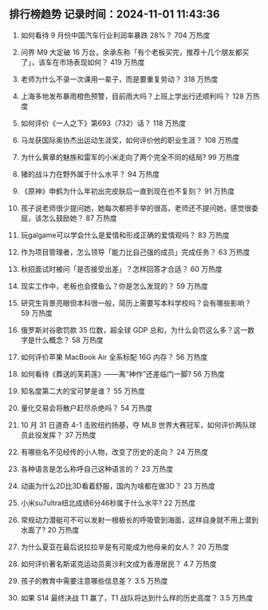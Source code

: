 
## 排行榜趋势 记录时间：2024-11-01 11:43:36
  
  1. 如何看待 9 月份中国汽车行业利润率暴跌 28%？ 704 万热度
    
  2. 问界 M9 大定破 16 万台，余承东称「有个老板买完，推荐十几个朋友都买了」，该车在市场表现如何？ 419 万热度
    
  3. 老师为什么不录一次课用一辈子，而是要重复劳动？ 318 万热度
    
  4. 上海多地发布暴雨橙色预警，目前雨大吗？上班上学出行还顺利吗？ 128 万热度
    
  5. 如何评价《一人之下》第693（732）话？ 118 万热度
    
  6. 马龙获国际奥协杰出运动生涯奖，如何评价他的职业生涯？ 108 万热度
    
  7. 为什么黄章的魅族和雷军的小米走向了两个完全不同的结局? 99 万热度
    
  8. 猪的战斗力在野外属于什么水平？ 94 万热度
    
  9. 《原神》申鹤为什么年初出完皮肤后一直到现在也不复刻？ 91 万热度
    
  10. 孩子说老师很少提问她，她每次都把手举的很高，老师还不提问她，感觉很委屈，该怎么鼓励她？ 87 万热度
    
  11. 玩galgame可以学会什么是爱情和形成正确的爱情观吗？ 83 万热度
    
  12. 作为项目管理者，怎么领导「能力比自己强的成员」完成任务？ 63 万热度
    
  13. 秋招面试时被问「是否接受出差」？怎样回答才合适？ 60 万热度
    
  14. 现实工作中，老板也会摸鱼么？你是怎么发现的？ 59 万热度
    
  15. 研究生背景亮眼但本科很一般，简历上需要写本科学校吗？会有哪些影响？ 59 万热度
    
  16. 俄罗斯对谷歌罚款 35 位数，超全球 GDP 总和，为什么会罚这么多？这一数字是什么概念？ 58 万热度
    
  17. 如何评价苹果 MacBook Air 全系标配 16G 内存？ 56 万热度
    
  18. 如何看待《葬送的芙莉莲》——离“神作”还差临门一脚? 56 万热度
    
  19. 知名度第二大的宝可梦是谁？ 55 万热度
    
  20. 量化交易会将散户赶尽杀绝吗？ 54 万热度
    
  21. 10 月 31 日道奇 4-1 击败纽约扬基，夺 MLB 世界大赛冠军，如何评价两队球员此役发挥？ 37 万热度
    
  22. 有哪些名不见经传的小人物，改变了历史的走向？ 24 万热度
    
  23. 各种语言是怎么称呼自己这种语言的？ 23 万热度
    
  24. 动画为什么2D比3D看着舒服，国内为啥都在做3D？ 23 万热度
    
  25. 小米su7ultra纽北成绩6分46秒属于什么水平? 22 万热度
    
  26. 常规动力潜艇可不可以发射一根极长的呼吸管到海面，这样自身就不用上潜到水面了? 20 万热度
    
  27. 为什么夏亚在最后说拉拉辛是有可能成为他母亲的女人？ 20 万热度
    
  28. 如何评价著名斯诺克运动员奥沙利文成为香港居民？ 4.7 万热度
    
  29. 孩子的教育中需要注意哪些信息差？ 3.5 万热度
    
  30. 如果 S14 最终决战 T1 赢了，T1 战队将达到什么样的历史高度？ 3.5 万热度
    